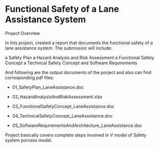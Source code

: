 # Functional Safety of a Lane Assistance System

Project Overview

In this project, created a report that documents the functional safety of a lane assistance system. The submission will include:

a Safety Plan
a Hazard Analysis and Risk Assessment
a Functional Safety Concept
a Technical Safety Concept
and Software Requirements

And following are the output documents of the porject and also can find corresponding pdf files:

* 01_SafetyPlan_LaneAssistance.doc

* 02_HazardAnalysisAndRiskAssessment.xlsx

* 03_FunctionalSafetyConcept_LaneAssistance.doc

* 04_TechnicalSafetyConcept_LaneAssistance.doc

* 05_SoftwareRequirementsAndArchitecture_LaneAssistance.doc

Project basically covers complete steps involved in V model of Safety system porcess model.




